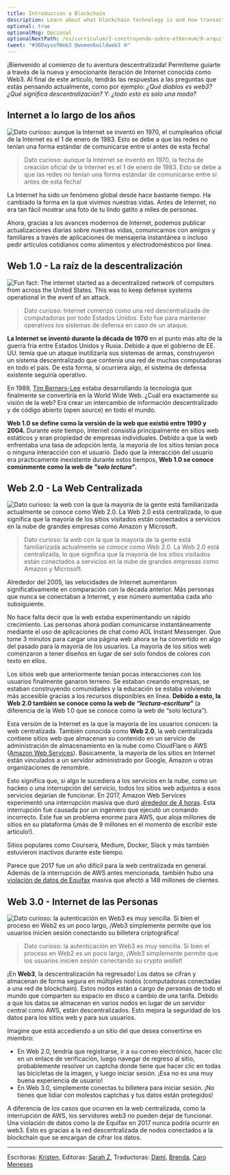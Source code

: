 ```yaml
---
title: Introducción a Blockchain
description: Learn about what blockchain technology is and how transactions are executed on the blockchain.
optional: true
optionalMsg: Opcional
optionalNextPath: /es/curriculum/2-construyendo-sobre-ethereum/0-arquitectura-cliente-servidor
tweet: "#30DaysofWeb3 @womenbuildweb3 🌐"
---
```


¡Bienvenido al comienzo de tu aventura descentralizada! Permíteme guiarte a través de la nueva y emocionante iteración de Internet conocida como Web3. Al final de este artículo, tendrás las respuestas a las preguntas que estás pensando actualmente, como por ejemplo: _¿Qué diablos es web3? ¿Qué significa descentralización?_ Y: _¿todo esto es solo una moda?_

## Internet a lo largo de los años

![Dato curioso: aunque la Internet se inventó en 1970, el cumpleaños oficial de la Internet es el 1 de enero de 1983. Esto se debe a que las redes no tenían una forma estándar de comunicarse entre sí antes de esta fecha!](https://cdn.hashnode.com/res/hashnode/image/upload/v1651452115724/ckNDBDMr_.png)

> Dato curioso: aunque la Internet se inventó en 1970, la fecha de creación oficial de la Internet es el 1 de enero de 1983. Esto se debe a que las redes no tenían una forma estándar de comunicarse entre sí antes de esta fecha!

La Internet ha sido un fenómeno global desde hace bastante tiempo. Ha cambiado la forma en la que vivimos nuestras vidas. Antes de Internet, no era tan fácil mostrar una foto de tu lindo gatito a miles de personas.

Ahora, gracias a los avances modernos de Internet, podemos publicar actualizaciones diarias sobre nuestras vidas, comunicarnos con amigos y familiares a través de aplicaciones de mensajería instantánea o incluso pedir artículos cotidianos como alimentos y electrodomésticos por línea.

## Web 1.0 - La raíz de la descentralización

![Fun fact: The internet started as a decentralized network of computers from across the United States. This was to keep defense systems operational in the event of an attack.](https://cdn.hashnode.com/res/hashnode/image/upload/v1651453058948/9NVmSaNKb.png)

> Dato curioso: Internet comenzó como una red descentralizada de computadoras por todo Estados Unidos. Esto fue para mantener operativos los sistemas de defensa en caso de un ataque.

**La Internet se inventó durante la década de 1970** en el punto más alto de la guerra fría entre Estados Unidos y Rusia. Debido a que el gobierno de EE. UU. temía que un ataque inutilizaría sus sistemas de armas, construyeron un sistema descentralizado que contenía una red de muchas computadoras en todo el país. De esta forma, si ocurriera algo, el sistema de defensa existente seguiría operativo.

En 1989, [Tim Berners-Lee](https://www.w3.org/People/Berners-Lee/) estaba desarrollando la tecnología que finalmente se convertiría en la World Wide Web. ¿Cuál era exactamente su visión de la web? Era crear un intercambio de información descentralizado y de código abierto (open source) en todo el mundo.

**Web 1.0 se define como la versión de la web que existió entre 1990 y 2004.** Durante este tiempo, Internet consistía principalmente en sitios web estáticos y eran propiedad de empresas individuales. Debido a que la web enfrentaba una tasa de adopción lenta, la mayoría de los sitios tenían poca o ninguna interacción con el usuario. Dado que la interacción del usuario era prácticamente inexistente durante estos tiempos, **Web 1.0 se conoce comúnmente como la web de _"solo lectura"_.**

## Web 2.0 - La Web Centralizada

![Dato curioso: la web con la que la mayoría de la gente está familiarizada actualmente se conoce como Web 2.0. La Web 2.0 está centralizada, lo que significa que la mayoría de los sitios visitados están conectados a servicios en la nube de grandes empresas como Amazon y Microsoft.](https://cdn.hashnode.com/res/hashnode/image/upload/v1651454253908/BsQzDoowl.png)

> Dato curioso: la web con la que la mayoría de la gente está familiarizada actualmente se conoce como Web 2.0. La Web 2.0 está centralizada, lo que significa que la mayoría de los sitios visitados están conectados a servicios en la nube de grandes empresas como Amazon y Microsoft.

Alrededor del 2005, las velocidades de Internet aumentaron significativamente en comparación con la década anterior. Más personas que nunca se conectaban a Internet, y ese número aumentaba cada año subsiguiente.

No hace falta decir que la web estaba experimentando un rápido crecimiento. Las personas ahora podían comunicarse instantáneamente mediante el uso de aplicaciones de chat como AOL Instant Messenger. Que tome 3 minutos para cargar una página web ahora se ha convertido en algo del pasado para la mayoría de los usuarios. La mayoría de los sitios web comenzaron a tener diseños en lugar de ser solo fondos de colores con texto en ellos.

Los sitios web que anteriormente tenían pocas interacciones con los usuarios finalmente ganaron terreno. Se estaban creando empresas, se estaban construyendo comunidades y la educación se estaba volviendo más accesible gracias a los recursos disponibles en línea. **Debido a esto, la Web 2.0 también se conoce como la web de _“lectura-escritura”_** (a diferencia de la Web 1.0 que se conoce como la web de “solo lectura”).

Esta versión de la Internet es la que la mayoría de los usuarios conocen: la web centralizada. También conocida como **Web 2.0**, la web centralizada contiene sitios web que almacenan su contenido en un servicio de administración de almacenamiento en la nube como CloudFlare o AWS ([Amazon Web Services](https://en.wikipedia.org/wiki/Amazon_Web_Services)).
Básicamente, la mayoría de los sitios en Internet están vinculados a un servidor administrado por Google, Amazon u otras organizaciones de renombre.

Esto significa que, si algo le sucediera a los servicios en la nube, como un hackeo o una interrupción del servicio, todos los sitios web adjuntos a esos servicios dejarían de funcionar. En 2017, Amazon Web Services experimentó una interrupción masiva que duró [alrededor de 4 horas](https://aws.amazon.com/message/41926/). Esta interrupción fue causada por un ingeniero que ejecutó un comando incorrecto. Este fue un problema enorme para AWS, que aloja millones de sitios en su plataforma (¡más de 9 millones en el momento de escribir este artículo!).

Sitios populares como Coursera, Medium, Docker, Slack y más también estuvieron inactivos durante este tiempo.

Parece que 2017 fue un año difícil para la web centralizada en general. Además de la interrupción de AWS antes mencionada, también hubo una [violación de datos de Equifax](https://archive.epic.org/privacy/data-breach/equifax/) masiva que afectó a 148 millones de clientes.

## Web 3.0 - Internet de las Personas

![Dato curioso: la autenticación en Web3 es muy sencilla. Si bien el proceso en Web2 es un poco largo, ¡Web3 simplemente permite que los usuarios inicien sesión conectando su billetera criptográfica!](https://cdn.hashnode.com/res/hashnode/image/upload/v1651456040136/XwMMF7_p5.png)

> Dato curioso: la autenticación en Web3 es muy sencilla. Si bien el proceso en Web2 es un poco largo, ¡Web3 simplemente permite que los usuarios inicien sesión conectando su _crypto wallet_!

¡En **Web3**, la descentralización ha regresado! Los datos se cifran y almacenan de forma segura en múltiples nodos (computadoras conectadas a una red de blockchain). Estos nodos están a cargo de personas de todo el mundo que comparten su espacio en disco a cambio de una tarifa. Debido a que los datos se almacenan en varios nodos en lugar de un servidor central como AWS, están descentralizados. Esto mejora la seguridad de los datos para los sitios web y para sus usuarios.

Imagine que está accediendo a un sitio del que desea convertirse en miembro:

- En Web 2.0, tendría que registrarse, ir a su correo electrónico, hacer clic en un enlace de verificación, luego navegar de regreso al sitio, probablemente resolver un captcha donde tiene que hacer clic en todas las bicicletas de la imagen, y luego iniciar sesión. ¡Esa no es una muy buena experiencia de usuario!
- En Web 3.0, simplemente conectas tu billetera para iniciar sesión. ¡No tienes que lidiar con molestos captchas y tus datos están protegidos!

A diferencia de los casos que ocurren en la web centralizada, como la interrupción de AWS, los servidores web3 no pueden dejar de funcionar. Una violación de datos como la de Equifax en 2017 nunca podría ocurrir en web3. Esto es gracias a la red descentralizada de nodos conectados a la blockchain que se encargan de cifrar los datos.

---

Escritoras: [Kristen](https://twitter.com/CuddleofDeath),
Editoras: [Sarah Z](https://twitter.com/haegeez),
Traductoras: [Dami](https://twitter.com/dakitidami), [Brenda](https://twitter.com/engineerbrenda), [Caro Meneses](https://twitter.com/carmedinat)
